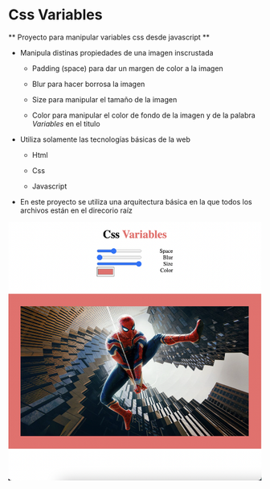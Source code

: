 # Css Variables

** Proyecto para manipular variables css desde javascript **

- Manipula distinas propiedades de una imagen inscrustada

    - Padding (space) para dar un margen de color a la imagen

    - Blur para hacer borrosa la imagen

    - Size para manipular el tamaño de la imagen

    - Color para manipular el color de fondo de la imagen y de la palabra *Variables* en el titulo

- Utiliza solamente las tecnologías básicas de la web

    - Html

    - Css

    - Javascript

- En este proyecto se utiliza una arquitectura básica en la que todos los archivos están en el direcorio raíz

![imagen de muestra del resultado](./screenshot.png)